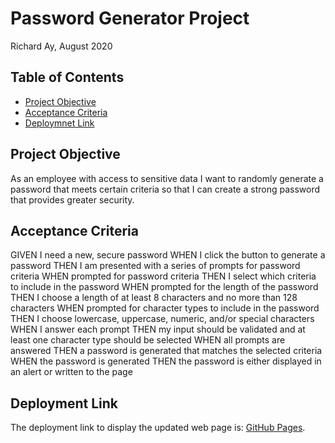 # Password Generator Project
Richard Ay, August 2020

## Table of Contents
* [Project Objective](#project-objective)
* [Acceptance Criteria](#acceptance-criteria)
* [Deploymnet Link](#deployment-link)



## Project Objective
As an employee with access to sensitive data I want to randomly generate a password that meets certain criteria
so that I can create a strong password that provides greater security.

## Acceptance Criteria
GIVEN I need a new, secure password
WHEN I click the button to generate a password
THEN I am presented with a series of prompts for password criteria
WHEN prompted for password criteria
THEN I select which criteria to include in the password
WHEN prompted for the length of the password
THEN I choose a length of at least 8 characters and no more than 128 characters
WHEN prompted for character types to include in the password
THEN I choose lowercase, uppercase, numeric, and/or special characters
WHEN I answer each prompt
THEN my input should be validated and at least one character type should be selected
WHEN all prompts are answered
THEN a password is generated that matches the selected criteria
WHEN the password is generated
THEN the password is either displayed in an alert or written to the page

## Deployment Link
The deployment link to display the updated web page is: 
[GitHub Pages](https://captainrich.github.io/Password-Generator/).
